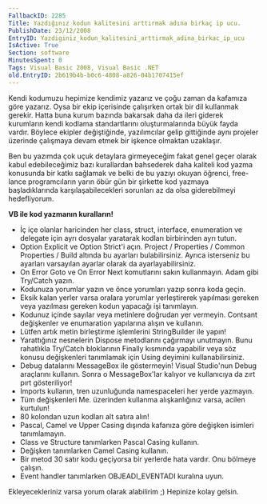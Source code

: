 ```yaml
---
FallbackID: 2285
Title: Yazdığınız kodun kalitesini arttırmak adına birkaç ip ucu.
PublishDate: 23/12/2008
EntryID: Yazdiginiz_kodun_kalitesini_arttirmak_adina_birkac_ip_ucu
IsActive: True
Section: software
MinutesSpent: 0
Tags: Visual Basic 2008, Visual Basic .NET
old.EntryID: 2b619b4b-b0c6-4808-a826-04b1707415ef
---
```

Kendi kodumuzu hepimize kendimiz yazarız ve çoğu zaman da kafamıza göre
yazarız. Oysa bir ekip içerisinde çalışırken ortak bir dil kullanmak
gerekir. Hatta buna kurum bazında bakarsak daha da ileri giderek
kurumların kendi kodlama standartlarını oluşturmalarında büyük fayda
vardır. Böylece ekipler değiştiğinde, yazılımcılar gelip gittiğinde aynı
projeler üzerinde çalışmaya devam etmek bir işkence olmaktan uzaklaşır.

Ben bu yazımda çok uçuk detaylara girmeyeceğim fakat genel geçer olarak
kabul edebileceğimiz bazı kurallardan bahsederek daha kaliteli kod yazma
konusunda bir katkı sağlamak ve belki de bu yazıyı okuyan öğrenci,
free-lance programcıların yarın öbür gün bir şirkette kod yazmaya
başladıklarında karşılaşabilecekleri sorunları az da olsa giderebilmeyi
hedefliyorum.

**VB ile kod yazmanın kuralların!**

-   İç içe olanlar haricinden her class, struct, interface, enumeration
    ve delegate için ayrı dosyalar yaratarak kodları birbirinden ayrı
    tutun.
-   Option Explicit ve Option Strict'i açın. Project / Properties /
    Common Properties / Build altında bu ayarları bulabilirsiniz. Ayrıca
    isterseniz bu ayarları varsayılan ayarlar olarak da
    ayarlayabilirsiniz.
-   On Error Goto ve On Error Next komutlarını sakın kullanmayın. Adam
    gibi Try/Catch yazın.
-   Kodunuza yorumlar yazın ve önce yorumları yazıp sonra koda geçin.
-   Eksik kalan yerler varsa oralara yorumlar yerleştirerek yapılması
    gereken veya yazılması gereken kodun yapacağı işi tanımlayın.
-   Kodunuz içinde sayılar veya metinlere doğrudan yer vermeyin.
    Contsant değişkenler ve enumaration yapılarına alışın ve kullanın.
-   Lütfen artık metin birleştirme işlemlerini StringBuilder ile yapın!
-   Yarattığınız nesnelerin Dispose metodlarını çağırmayı unutmayın.
    Bunu rahatlıkla Try/Catch bloklarının Finally kısmında yapabilir
    veya söz konusu değişkenleri tanımlamak için Using deyimini
    kullanabilirsiniz.
-   Debug datalarını MessageBox ile göstermeyin! Visual Studio'nun Debug
    araçlarını kullanın. Sonra o MessageBox'lar kalıyor ve kullanıcıya
    da zırt pırt gösteriliyor!
-   Imports kullanın, tren uzunluğunda namespaceleri her yerde yazmayın.
-   Tüm değişkenleri Me. üzerinden kullanma alışkanlığınız varsa, acilen
    kurtulun!
-   80 kolondan uzun kodları alt satıra alın!
-   Pascal, Camel ve Upper Casing dışında kafanıza göre değişken
    isimleri tanımlamayın.
-   Class ve Structure tanımlarken Pascal Casing kullanın.
-   Değişken tanımlarken Camel Casing kullanın.
-   Bir metod 30 satır kodu geçiyorsa bir yerlerde hata vardır. Onu
    bölmeye çalışın.
-   Event handler tanımlarken OBJEADI\_EVENTADI kuralına uyun.

Ekleyecekleriniz varsa yorum olarak alabilirim ;) Hepinize kolay gelsin.


